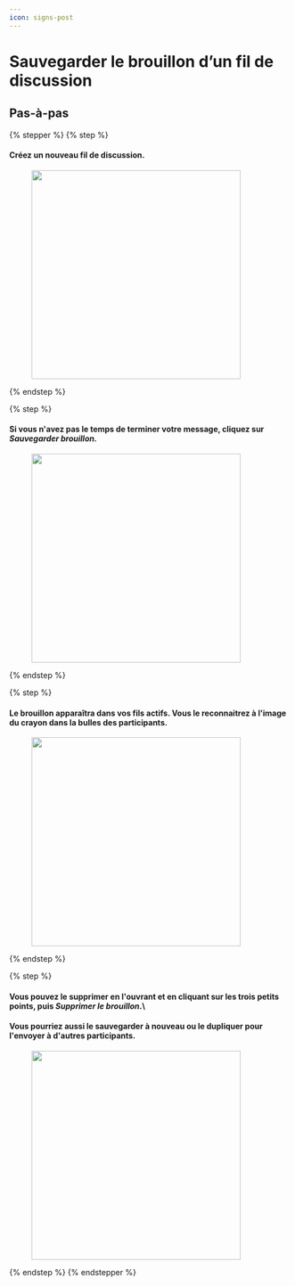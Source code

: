 ```yaml
---
icon: signs-post
---
```


# Sauvegarder le brouillon d’un fil de discussion

## Pas-à-pas

{% stepper %}
{% step %}
#### Créez un nouveau fil de discussion.

<div align="left"><figure><img src="../../.gitbook/assets/Sauvegarder le brouillon d’un fil de discussion - Step 1.jpeg" alt="" width="375"><figcaption></figcaption></figure></div>
{% endstep %}

{% step %}
#### Si vous n'avez pas le temps de terminer votre message, cliquez sur _Sauvegarder brouillon._

<div align="left"><figure><img src="../../.gitbook/assets/Sauvegarder le brouillon d’un fil de discussion - Step 3.jpeg" alt="" width="375"><figcaption></figcaption></figure></div>
{% endstep %}

{% step %}
#### Le brouillon apparaîtra dans vos fils actifs. Vous le reconnaitrez à l'image du crayon dans la bulles des participants.

<div align="left"><figure><img src="../../.gitbook/assets/Sauvegarder le brouillon d’un fil de discussion - Step 4.jpeg" alt="" width="375"><figcaption></figcaption></figure></div>
{% endstep %}

{% step %}
#### Vous pouvez le supprimer en l'ouvrant et en cliquant sur les trois petits points, puis _Supprimer le brouillon_.\\

#### Vous pourriez aussi le sauvegarder à nouveau ou le dupliquer pour l'envoyer à d'autres participants.

<div align="left"><figure><img src="../../.gitbook/assets/Sauvegarder le brouillon d’un fil de discussion - Step 5.jpeg" alt="" width="375"><figcaption></figcaption></figure></div>
{% endstep %}
{% endstepper %}
